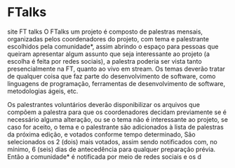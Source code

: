 # FTalks
site FT talks 
O FTalks um projeto é composto de palestras mensais, organizadas pelos coordenadores do 
projeto, com tema e palestrante escolhidos pela comunidade*, assim abrindo o espaço 
para pessoas que queiram apresentar algum assunto que seja interessante ao projeto 
(a escolha é feita por redes sociais), a palestra poderia ser vista tanto presencialmente 
na FT, quanto ao vivo em stream. Os temas deverão tratar de qualquer coisa que faz 
parte do desenvolvimento de software, como linguagens de programação, ferramentas 
de desenvolvimento de software, metodologias ágeis, etc.

Os palestrantes voluntários deverão disponibilizar os arquivos que compõem a palestra 
para que os coordenadores decidam previamente se é necessário alguma alteração, ou 
se o tema não é interessante ao projeto, se caso for aceito, o tema e o palestrante são 
adicionados à lista de palestras da próxima edição, e votados conforme tempo 
determinado, São selecionados os 2 (dois) mais votados, assim sendo notificados com, 
no mínimo, 6 (seis) dias de antecedência para qualquer preparação prévia. Então a 
comunidade* é notificada por meio de redes sociais e os d

